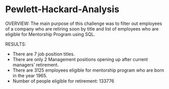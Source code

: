 # Pewlett-Hackard-Analysis


OVERVIEW:
The main purpose of this challenge was to filter out employees of a company who are retiring soon by title and list of employees who are eligible for Mentorship Program using SQL.


RESULTS:
-	There are 7 job position titles.
-	There are only 2 Management positions opening up after current managers’ retirement.
-	There are 3125 employees eligible for mentorship program who are born in the year 1965.
-	Number of people eligible for retirement: 133776
